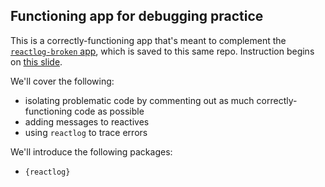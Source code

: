 ## Functioning app for debugging practice

This is a correctly-functioning app that's meant to complement the [`reactlog-broken` app](https://github.com/samanthacsik/EDS430-shiny-app/tree/main/reactlog-broken), which is saved to this same repo. Instruction begins on [this slide](https://ucsb-meds.github.io/EDS430-Shiny/#/debugging).

We'll cover the following:

-   isolating problematic code by commenting out as much correctly-functioning code as possible
-   adding messages to reactives
-   using `reactlog` to trace errors

We'll introduce the following packages:

-   `{reactlog}`
